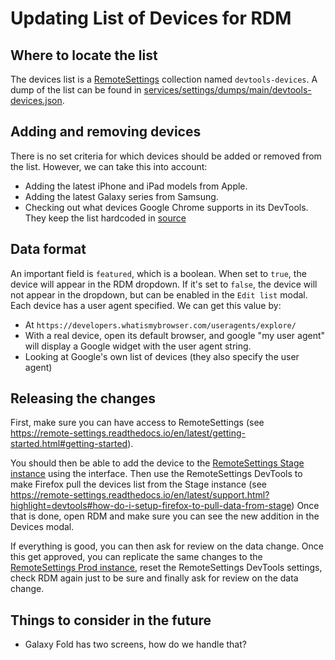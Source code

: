 # Updating List of Devices for RDM

## Where to locate the list

The devices list is a [RemoteSettings](https://firefox-source-docs.mozilla.org/services/settings/index.html) collection named `devtools-devices`.
A dump of the list can be found in [services/settings/dumps/main/devtools-devices.json](https://searchfox.org/mozilla-central/source/services/settings/dumps/main/devtools-devices.json).

## Adding and removing devices

There is no set criteria for which devices should be added or removed from the list. However, we can take this into account:

- Adding the latest iPhone and iPad models from Apple.
- Adding the latest Galaxy series from Samsung.
- Checking out what devices Google Chrome supports in its DevTools. They keep the list hardcoded in [source](https://github.com/ChromeDevTools/devtools-frontend/blob/79095c6c14d96582806982b63e99ef936a6cd74c/front_end/models/emulation/EmulatedDevices.ts#L645)

## Data format

An important field is `featured`, which is a boolean. When set to `true`, the device will appear in the RDM dropdown. If it's set to `false`, the device will not appear in the dropdown, but can be enabled in the `Edit list` modal.
Each device has a user agent specified. We can get this value by:

- At `https://developers.whatismybrowser.com/useragents/explore/`
- With a real device, open its default browser, and google "my user agent" will display a Google widget with the user agent string.
- Looking at Google's own list of devices (they also specify the user agent)

## Releasing the changes

First, make sure you can have access to RemoteSettings (see https://remote-settings.readthedocs.io/en/latest/getting-started.html#getting-started).

You should then be able to add the device to the [RemoteSettings Stage instance](https://remote-settings.allizom.org/v1/admin/#/buckets/main-workspace/collections/devtools-devices/) using the interface.
Then use the RemoteSettings DevTools to make Firefox pull the devices list from the Stage instance (see https://remote-settings.readthedocs.io/en/latest/support.html?highlight=devtools#how-do-i-setup-firefox-to-pull-data-from-stage)
Once that is done, open RDM and make sure you can see the new addition in the Devices modal.

If everything is good, you can then ask for review on the data change. Once this get approved, you can replicate the same changes to the [RemoteSettings Prod instance](https://remote-settings.mozilla.org/v1/admin/#/buckets/main-workspace/collections/devtools-devices/), reset the RemoteSettings DevTools settings, check RDM again just to be sure and finally ask for review on the data change.

## Things to consider in the future

- Galaxy Fold has two screens, how do we handle that?
